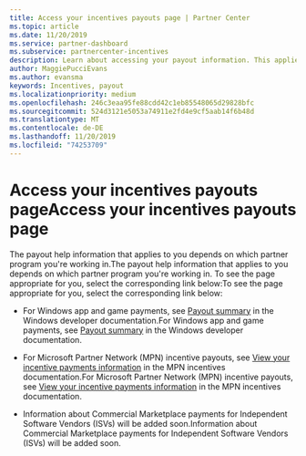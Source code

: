 ```yaml
---
title: Access your incentives payouts page | Partner Center
ms.topic: article
ms.date: 11/20/2019
ms.service: partner-dashboard
ms.subservice: partnercenter-incentives
description: Learn about accessing your payout information. This applies to Windows app and game payments as well as MPN incentive payouts.
author: MaggiePucciEvans
ms.author: evansma
keywords: Incentives, payout
ms.localizationpriority: medium
ms.openlocfilehash: 246c3eaa95fe88cdd42c1eb85548065d29828bfc
ms.sourcegitcommit: 524d3121e5053a74911e2fd4e9cf5aab14f6b48d
ms.translationtype: MT
ms.contentlocale: de-DE
ms.lasthandoff: 11/20/2019
ms.locfileid: "74253709"
---
```

# <a name="access-your-incentives-payouts-page"></a><span data-ttu-id="ae728-105">Access your incentives payouts page</span><span class="sxs-lookup"><span data-stu-id="ae728-105">Access your incentives payouts page</span></span>

<span data-ttu-id="ae728-106">The payout help information that applies to you depends on which partner program you're working in.</span><span class="sxs-lookup"><span data-stu-id="ae728-106">The payout help information that applies to you depends on which partner program you're working in.</span></span> <span data-ttu-id="ae728-107">To see the page appropriate for you, select the corresponding link below:</span><span class="sxs-lookup"><span data-stu-id="ae728-107">To see the page appropriate for you, select the corresponding link below:</span></span>

- <span data-ttu-id="ae728-108">For Windows app and game payments, see [Payout summary](https://docs.microsoft.com/windows/uwp/publish/payout-summary) in the Windows developer documentation.</span><span class="sxs-lookup"><span data-stu-id="ae728-108">For Windows app and game payments, see [Payout summary](https://docs.microsoft.com/windows/uwp/publish/payout-summary) in the Windows developer documentation.</span></span>

- <span data-ttu-id="ae728-109">For Microsoft Partner Network (MPN) incentive payouts, see [View your incentive payments information](understand-incentive-payouts.md) in the MPN incentives documentation.</span><span class="sxs-lookup"><span data-stu-id="ae728-109">For Microsoft Partner Network (MPN) incentive payouts, see [View your incentive payments information](understand-incentive-payouts.md) in the MPN incentives documentation.</span></span>

- <span data-ttu-id="ae728-110">Information about Commercial Marketplace payments for Independent Software Vendors (ISVs) will be added soon.</span><span class="sxs-lookup"><span data-stu-id="ae728-110">Information about Commercial Marketplace payments for Independent Software Vendors (ISVs) will be added soon.</span></span>
